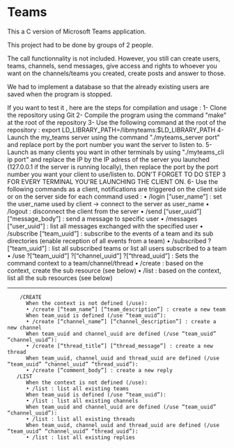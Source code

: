 # Teams
This a C version of Microsoft Teams application.

This project had to be done by groups of 2 people.

The call functionnality is not included. However, you still can create users, teams, channels, send messages, give access and rights to whoever you want on the channels/teams you created, create posts and answer to those.

We had to implement a database so that the already existing users are saved when the program is stopped.

If you want to test it , here are the steps for compilation and usage :
 1- Clone the repository using Git
 2- Compile the program using the command "make" at the root of the repository
 3- Use the following command at the root of the repository : export LD_LIBRARY_PATH=/libmyteams:$LD_LIBRARY_PATH
 4- Launch the my_teams server using the command "./myteams_server port" and replace port by the port number you want the server to listen to.
 5- Launch as many clients you want in other terminals by using "./myteams_cli ip port" and replace the IP by the IP adress of the server you launched (127.0.0.1 if the server is running locally),     then replace the port by the port number you want your client to use/listen to. DON'T FORGET TO DO STEP 3 FOR EVERY TERMINAL YOU'RE LAUNCHING THE CLIENT ON.
 6- Use the following commands as a client, notifications are triggered on the client side or on the server side for each command used :
       • /login [“user_name”] : set the user_name used by client -> connect to the server as user_name
       • /logout : disconnect the client from the server
       • /send [“user_uuid”] [“message_body”] : send a message to specific user
       • /messages [“user_uuid”] : list all messages exchanged with the specified user
       • /subscribe [“team_uuid”] : subscribe to the events of a team and its sub directories (enable reception of all events from a team)
       • /subscribed ?[“team_uuid”] : list all subscribed teams or list all users subscribed to a team
       • /use ?[“team_uuid”] ?[“channel_uuid”] ?[“thread_uuid”] : Sets the command context to a team/channel/thread
       • /create : based on the context, create the sub resource (see below)
       • /list : based on the context, list all the sub resources (see below)
_____________________________________________________________________________________________________________________________________________________________________________________________________       
        /CREATE
          When the context is not defined (/use):
          • /create [“team_name”] [“team_description”] : create a new team
          When team_uuid is defined (/use “team_uuid”):
          • /create [“channel_name”] [“channel_description”] : create a new channel
          When team_uuid and channel_uuid are defined (/use “team_uuid” “channel_uuid”):
          • /create [“thread_title”] [“thread_message”] : create a new thread
          When team_uuid, channel_uuid and thread_uuid are defined (/use “team_uuid” “channel_uuid” “thread_uuid”):
          • /create [“comment_body”] : create a new reply
       /LIST
          When the context is not defined (/use):
          • /list : list all existing teams
          When team_uuid is defined (/use “team_uuid”):
          • /list : list all existing channels
          When team_uuid and channel_uuid are defined (/use “team_uuid” “channel_uuid”):
          • /list : list all existing threads
          When team_uuid, channel_uuid and thread_uuid are defined (/use “team_uuid” “channel_uuid” “thread_uuid”):
          • /list : list all existing replies
